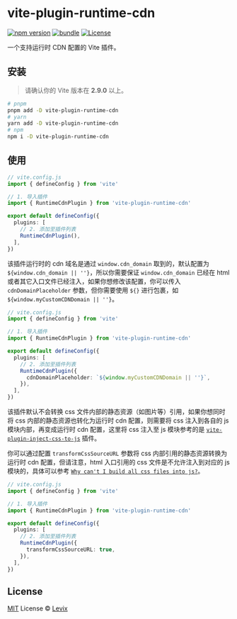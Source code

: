 # vite-plugin-runtime-cdn

[![npm version][npm-version-src]][npm-version-href]
[![bundle][bundle-src]][bundle-href]
[![License][license-src]][license-href]

一个支持运行时 CDN 配置的 Vite 插件。

## 安装

> 请确认你的 Vite 版本在 **2.9.0** 以上。

```sh
# pnpm
pnpm add -D vite-plugin-runtime-cdn
# yarn
yarn add -D vite-plugin-runtime-cdn
# npm
npm i -D vite-plugin-runtime-cdn
```

## 使用

```ts
// vite.config.js
import { defineConfig } from 'vite'

// 1. 导入插件
import { RuntimeCdnPlugin } from 'vite-plugin-runtime-cdn'

export default defineConfig({
  plugins: [
    // 2. 添加至插件列表
    RuntimeCdnPlugin(),
  ],
})
```

该插件运行时的 cdn 域名是通过 `window.cdn_domain` 取到的，默认配置为 `${window.cdn_domain || ''}`，所以你需要保证 `window.cdn_domain` 已经在 html 或者其它入口文件已经注入，如果你想修改该配置，你可以传入 `cdnDomainPlaceholder` 参数，但你需要使用 `${}` 进行包裹，如 `${window.myCustomCDNDomain || ''}`。

```ts
// vite.config.js
import { defineConfig } from 'vite'

// 1. 导入插件
import { RuntimeCdnPlugin } from 'vite-plugin-runtime-cdn'

export default defineConfig({
  plugins: [
    // 2. 添加至插件列表
    RuntimeCdnPlugin({
      cdnDomainPlaceholder: `${window.myCustomCDNDomain || ''}`,
    }),
  ],
})
```

该插件默认不会转换 css 文件内部的静态资源（如图片等）引用，如果你想同时将 css 内部的静态资源也转化为运行时 cdn 配置，则需要将 css 注入到各自的 js 模块内部，再变成运行时 cdn 配置，这里将 css 注入至 js 模块参考的是 [`vite-plugin-inject-css-to-js`](https://github.com/Levix/vite-plugin-inject-css-to-js) 插件。

你可以通过配置 `transformCssSourceURL` 参数将 css 内部引用的静态资源转换为运行时 cdn 配置，但请注意，html 入口引用的 css 文件是不允许注入到对应的 js 模块的，具体可以参考 [`Why can't I build all css files into js?`](https://github.com/Levix/vite-plugin-inject-css-to-js?tab=readme-ov-file#why-cant-i-build-all-css-files-into-js)。

```ts
// vite.config.js
import { defineConfig } from 'vite'

// 1. 导入插件
import { RuntimeCdnPlugin } from 'vite-plugin-runtime-cdn'

export default defineConfig({
  plugins: [
    // 2. 添加至插件列表
    RuntimeCdnPlugin({
      transformCssSourceURL: true,
    }),
  ],
})
```

## License

[MIT](./LICENSE) License © [Levix](https://github.com/Levix)

<!-- Badges -->

[npm-version-src]: https://img.shields.io/npm/v/vite-plugin-runtime-cdn?style=flat&colorA=080f12&colorB=1fa669
[npm-version-href]: https://npmjs.com/package/vite-plugin-runtime-cdn
[bundle-src]: https://img.shields.io/bundlephobia/minzip/vite-plugin-runtime-cdn?style=flat&colorA=080f12&colorB=1fa669&label=minzip
[bundle-href]: https://bundlephobia.com/result?p=vite-plugin-runtime-cdn
[license-src]: https://img.shields.io/github/license/Levix/vite-plugin-runtime-cdn.svg?style=flat&colorA=080f12&colorB=1fa669
[license-href]: https://github.com/Levix/vite-plugin-runtime-cdn/blob/main/LICENSE
